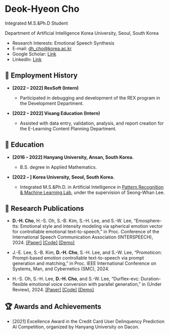 # Deok-Hyeon Cho
Integrated M.S.&Ph.D Student

Department of Artificial Intelligence Korea University, Seoul, South Korea

- Research Interests: Emotional Speech Synthesis
- E-mail: dh_cho@korea.ac.kr
- Google Scholar: [Link](https://scholar.google.co.kr/citations?user=cynqcHwAAAAJ&hl=ko)
- LinkedIn: [Link](https://www.linkedin.com/in/deok-hyeon-cho-7b5222204/)

## 🔭 Employment History
- **[2022 – 2022] RexSoft (Intern)**
  
  - Participated in debugging and development of the REX program in the Development Department.
 
- **[2022 – 2022] Visang Education (Intern)**

  - Assisted with data entry, validation, analysis, and report creation for the E-Learning Content Planning Department.
 
## 🌱 Education
- **[2016 – 2022] Hanyang University, Ansan, South Korea.**

  - B.S. degree in Applied Mathematics.
 
- **[2022 – ] Korea University, Seoul, South Korea.**

  - Integrated M.S.&Ph.D. in Artificial Intelligence in [Pattern Recognition & Machine Learning Lab](http://ibi.korea.ac.kr/sub2_1.php?code=LSW), under the supervision of Seong-Whan Lee.

## 📑 Research Publications
- **D.-H. Cho**, H.-S. Oh, S.-B. Kim, S.-H. Lee, and S.-W. Lee, “Emosphere-tts: Emotional style and intensity modeling via spherical emotion vector for controllable emotional text-to-speech,” in Proc. Conference of the International Speech Communication Association (INTERSPEECH), 2024. [[Paper]](https://arxiv.org/pdf/2406.07803) [[Code]](https://github.com/Choddeok/EmoSphere-TTS) [[Demo]](https://emosphere-tts.github.io/)

- J.-E. Lee, S.-B. Kim, **D.-H. Cho**, S.-H. Lee, and S.-W. Lee, “Promoticon: Prompt-based emotion controllable text-to-speech via prompt generation and matching,” in Proc. IEEE International Conference on Systems, Man, and Cybernetics (SMC), 2024.

- H.-S. Oh, S.-H. Lee, **D.-H. Cho**, and S.-W. Lee, “Durflex-evc: Duration-flexible emotional voice conversion with parallel generation,” in (Under Review), 2024. [[Paper]](https://arxiv.org/pdf/2401.08095) [[Code]](https://github.com/hs-oh-prml/DurFlexEVC?tab=readme-ov-file) [[Demo]](https://prml-lab-speech-team.github.io/durflex/)


## 🏆 Awards and Achievements
- [2021] Excellence Award in the Credit Card User Delinquency Prediction AI Competition, organized by Hanyang University on Dacon.


<!--
**Choddeok/Choddeok** is a ✨ _special_ ✨ repository because its `README.md` (this file) appears on your GitHub profile.

Here are some ideas to get you started:

- 🔭 I’m currently working on ...
- 🌱 I’m currently learning ...
- 👯 I’m looking to collaborate on ...
- 🤔 I’m looking for help with ...
- 💬 Ask me about ...
- 📫 How to reach me: ...
- 😄 Pronouns: ...
- ⚡ Fun fact: ...
-->
